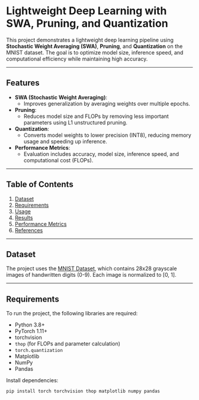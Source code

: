 # **Lightweight Deep Learning with SWA, Pruning, and Quantization**

This project demonstrates a lightweight deep learning pipeline using **Stochastic Weight Averaging (SWA)**, **Pruning**, and **Quantization** on the MNIST dataset. The goal is to optimize model size, inference speed, and computational efficiency while maintaining high accuracy.

---

## **Features**
- **SWA (Stochastic Weight Averaging)**:
  - Improves generalization by averaging weights over multiple epochs.
- **Pruning**:
  - Reduces model size and FLOPs by removing less important parameters using L1 unstructured pruning.
- **Quantization**:
  - Converts model weights to lower precision (INT8), reducing memory usage and speeding up inference.
- **Performance Metrics**:
  - Evaluation includes accuracy, model size, inference speed, and computational cost (FLOPs).

---

## **Table of Contents**
1. [Dataset](#dataset)
2. [Requirements](#requirements)
3. [Usage](#usage)
4. [Results](#results)
5. [Performance Metrics](#performance-metrics)
6. [References](#references)

---

## **Dataset**
The project uses the [MNIST Dataset](http://yann.lecun.com/exdb/mnist/), which contains 28x28 grayscale images of handwritten digits (0-9). Each image is normalized to [0, 1].

---

## **Requirements**
To run the project, the following libraries are required:

- Python 3.8+
- PyTorch 1.11+
- torchvision
- `thop` (for FLOPs and parameter calculation)
- `torch.quantization`
- Matplotlib
- NumPy
- Pandas

Install dependencies:
```bash
pip install torch torchvision thop matplotlib numpy pandas
